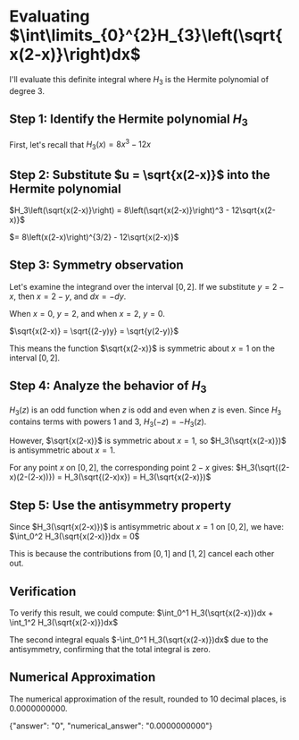 # Evaluating $\int\limits_{0}^{2}H_{3}\left(\sqrt{x(2-x)}\right)dx$

I'll evaluate this definite integral where $H_3$ is the Hermite polynomial of degree 3.

## Step 1: Identify the Hermite polynomial $H_3$

First, let's recall that $H_3(x) = 8x^3 - 12x$

## Step 2: Substitute $u = \sqrt{x(2-x)}$ into the Hermite polynomial

$H_3\left(\sqrt{x(2-x)}\right) = 8\left(\sqrt{x(2-x)}\right)^3 - 12\sqrt{x(2-x)}$

$= 8\left(x(2-x)\right)^{3/2} - 12\sqrt{x(2-x)}$

## Step 3: Symmetry observation

Let's examine the integrand over the interval $[0,2]$. If we substitute $y = 2-x$, then $x = 2-y$, and $dx = -dy$.

When $x = 0$, $y = 2$, and when $x = 2$, $y = 0$.

$\sqrt{x(2-x)} = \sqrt{(2-y)y} = \sqrt{y(2-y)}$

This means the function $\sqrt{x(2-x)}$ is symmetric about $x = 1$ on the interval $[0,2]$.

## Step 4: Analyze the behavior of $H_3$

$H_3(z)$ is an odd function when $z$ is odd and even when $z$ is even. Since $H_3$ contains terms with powers 1 and 3, $H_3(-z) = -H_3(z)$.

However, $\sqrt{x(2-x)}$ is symmetric about $x = 1$, so $H_3(\sqrt{x(2-x)})$ is antisymmetric about $x = 1$.

For any point $x$ on $[0,2]$, the corresponding point $2-x$ gives:
$H_3(\sqrt{(2-x)(2-(2-x))}) = H_3(\sqrt{(2-x)x}) = H_3(\sqrt{x(2-x)})$

## Step 5: Use the antisymmetry property

Since $H_3(\sqrt{x(2-x)})$ is antisymmetric about $x = 1$ on $[0,2]$, we have:
$\int_0^2 H_3(\sqrt{x(2-x)})dx = 0$

This is because the contributions from $[0,1]$ and $[1,2]$ cancel each other out.

## Verification

To verify this result, we could compute:
$\int_0^1 H_3(\sqrt{x(2-x)})dx + \int_1^2 H_3(\sqrt{x(2-x)})dx$

The second integral equals $-\int_0^1 H_3(\sqrt{x(2-x)})dx$ due to the antisymmetry, confirming that the total integral is zero.

## Numerical Approximation
The numerical approximation of the result, rounded to 10 decimal places, is 0.0000000000.

{"answer": "0", "numerical_answer": "0.0000000000"}